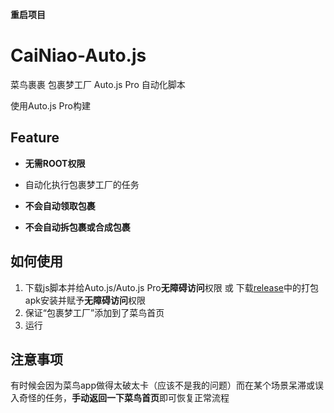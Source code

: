 **重启项目**

# CaiNiao-Auto.js
菜鸟裹裹 包裹梦工厂 Auto.js Pro 自动化脚本

使用Auto.js Pro构建

## Feature

- **无需ROOT权限**

- 自动化执行包裹梦工厂的任务
- **不会自动领取包裹**
- **不会自动拆包裹或合成包裹**

## 如何使用

1. 下载js脚本并给Auto.js/Auto.js Pro**无障碍访问**权限 或 下载[release](https://github.com/syhien/CaiNiao-Auto.js/releases/latest)中的打包apk安装并赋予**无障碍访问**权限
2. 保证“包裹梦工厂”添加到了菜鸟首页
3. 运行

## 注意事项

有时候会因为菜鸟app做得太破太卡（应该不是我的问题）而在某个场景呆滞或误入奇怪的任务，**手动返回一下菜鸟首页**即可恢复正常流程

